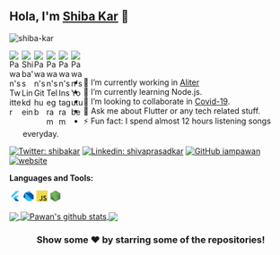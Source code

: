 ## Hola, I'm [Shiba Kar](https://shibaprasadkar786.web.app) 👋

<p align="left"> <img src="https://komarev.com/ghpvc/?username=shiba-kar&label=Views&color=blue&style=plastic" alt="shiba-kar" /> </p>

<a href="https://twitter.com/shibakar786">
  <img align="left" alt="Pawan's Twitter" width="22px" src="https://cdn.jsdelivr.net/npm/simple-icons@v3/icons/twitter.svg" />
</a>
<a href="https://linkedin.com/in/shivaprasadkar">
  <img align="left" alt="Shiba's Linkdein" width="22px" src="https://cdn.jsdelivr.net/npm/simple-icons@v3/icons/linkedin.svg" />
</a>
<a href="https://github.com/shiba-kar">
  <img align="left" alt="Pawan's Github" width="22px" src="https://cdn.jsdelivr.net/npm/simple-icons@v3/icons/github.svg" />
</a>
<a href="https://t.me/SPK787">
  <img align="left" alt="Pawan's Telegram" width="22px" src="https://cdn.jsdelivr.net/npm/simple-icons@v3/icons/telegram.svg" />
</a>
<a href="https://instagram.com/codepur_ka_superhero/">
  <img align="left" alt="Pawan's Instagram" width="22px" src="https://cdn.jsdelivr.net/npm/simple-icons@v3/icons/instagram.svg" />
</a>

<a href="https://www.youtube.com/ThEGeEeK/">
  <img align="left" alt="Pawan's Youtube" width="22px" src="https://cdn.jsdelivr.net/npm/simple-icons@v3/icons/youtube.svg" />
</a>

<br/>
<br/>



- 🔭 I’m currently working in [Aliter]([https://www.alitersolutions.com/)
- 🌱 I’m currently learning Node.js.
- 👯 I’m looking to collaborate in [Covid-19](https://github.com/Shiba-Kar/covid-19_tracker).
- 💬 Ask me about Flutter or any tech related stuff.
- ⚡ Fun fact: I spend almost 12 hours listening songs everyday.

[![Twitter: shibakar](https://img.shields.io/twitter/follow/shibakar786?style=social)](https://twitter.com/shibakar786)
[![Linkedin: shivaprasadkar](https://img.shields.io/badge/-shivaprasadkar-blue?style=flat-square&logo=Linkedin&logoColor=white&link=https://www.linkedin.com/in/shivaprasadkar/)](https://www.linkedin.com/in/shivaprasadkar/)
[![GitHub iampawan](https://img.shields.io/github/followers/shiba-kar?label=follow&style=social)](https://github.com/shiba-kar)
[![website](https://img.shields.io/badge/PortfolioWebsite-shiba_kar-2648ff?style=flat-square&logo=google-chrome)](https://shibaprasadkar786.web.app)


**Languages and Tools:**  

<code><img height="20" src="https://raw.githubusercontent.com/github/explore/80688e429a7d4ef2fca1e82350fe8e3517d3494d/topics/flutter/flutter.png"></code>
<code><img height="20" src="https://raw.githubusercontent.com/github/explore/80688e429a7d4ef2fca1e82350fe8e3517d3494d/topics/dart/dart.png"></code>
<code><img height="20" src="https://raw.githubusercontent.com/github/explore/80688e429a7d4ef2fca1e82350fe8e3517d3494d/topics/javascript/javascript.png"></code>
<img height="20" src="https://raw.githubusercontent.com/github/explore/80688e429a7d4ef2fca1e82350fe8e3517d3494d/topics/nodejs/nodejs.png"></code>    

<a href="https://github.com/shiba-kar">
  <img align="center" src="https://github-readme-stats.vercel.app/api/top-langs/?username=shiba-kar&theme=dark&hide_langs_below=1" />
</a>
<a href="https://github.com/shiba-kar">
 <img align="center" src="https://github-readme-stats.vercel.app/api?username=shiba-kar&show_icons=true&theme=dracula&line_height=27" alt="Pawan's github stats"/>
</a>

<a href="https://github.com/Shiba-Kar/covid-19_tracker">
 <img align="center" src="https://github-readme-stats.vercel.app/api/pin/?username=shiba-kar&repo=covid-19_tracker&theme=dark" />
</a>

<div align="center">

### Show some ❤️ by starring some of the repositories!

</div>

